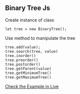 ## Binary Tree Js

Create instance of class

```
let tree = new BinaryTree();
```

Use method to manipulate the tree
```
tree.add(value);
tree.search(tree, value)
tree.inorder()
tree.preorder()
tree.postorder()
tree.getParent(value)
tree.getMinimumTree()
tree.getMaximumTree()
```

[Check the Example in Live ](https://codesandbox.io/s/binarytreejs-g8ulb?file=/src/index.js:3732-4316)
